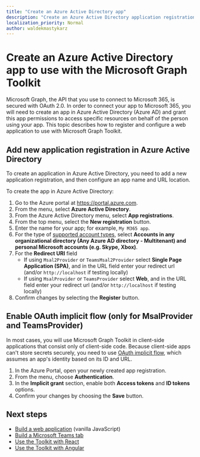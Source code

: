 ```yaml
---
title: "Create an Azure Active Directory app"
description: "Create an Azure Active Directory application registration for communicating with Microsoft 365"
localization_priority: Normal
author: waldekmastykarz
---
```


# Create an Azure Active Directory app to use with the Microsoft Graph Toolkit

Microsoft Graph, the API that you use to connect to Microsoft 365, is secured with OAuth 2.0. In order to connect your app to Microsoft 365, you will need to create an app in Azure Active Directory (Azure AD) and grant this app permissions to access specific resources on behalf of the person using your app. This topic describes how to register and configure a web application to use with Microsoft Graph Toolkit.

## Add new application registration in Azure Active Directory

To create an application in Azure Active Directory, you need to add a new application registration, and then configure an app name and URL location.

To create the app in Azure Active Directory:

1. Go to the Azure portal at https://portal.azure.com.
1. From the menu, select **Azure Active Directory**.
1. From the Azure Active Directory menu, select **App registrations**.
1. From the top menu, select the **New registration** button.
1. Enter the name for your app; for example, `My M365 app`.
1. For the type of [supported account types](/azure/active-directory/develop/single-and-multi-tenant-apps#who-can-sign-in-to-your-app), select **Accounts in any organizational directory (Any Azure AD directory - Multitenant) and personal Microsoft accounts (e.g. Skype, Xbox)**.
1. For the **Redirect URI** field
    - If using `Msal2Provider` or `TeamsMsal2Provider` select **Single Page Application (SPA)**, and in the URL field enter your redirect url (and/or `http://localhost` if testing locally) 
    - If using `MsalProvider` or `TeamsProvider` select **Web**, and in the URL field enter your redirect url (and/or `http://localhost` if testing locally) 
1. Confirm changes by selecting the **Register** button.

## Enable OAuth implicit flow (only for MsalProvider and TeamsProvider)

In most cases, you will use Microsoft Graph Toolkit in client-side applications that consist only of client-side code. Because client-side apps can't store secrets securely, you need to use [OAuth implicit flow](/azure/active-directory/develop/v2-oauth2-implicit-grant-flow?WT.mc_id=m365-10340-wmastyka), which assumes an app's identity based on its ID and URL.

1. In the Azure Portal, open your newly created app registration.
1. From the menu, choose **Authentication**.
1. In the **Implicit grant** section, enable both **Access tokens** and **ID tokens** options.
1. Confirm your changes by choosing the **Save** button.

## Next steps

- [Build a web application](./build-a-web-app.md) (vanilla JavaScript)
- [Build a Microsoft Teams tab](./build-a-microsoft-teams-tab.md)
- [Use the Toolkit with React](./use-toolkit-with-react.md)
- [Use the Toolkit with Angular](./use-toolkit-with-angular.md)
